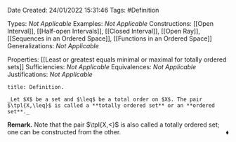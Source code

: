 <div class="topSpace"></div>

Date Created: 24/01/2022 15:31:46
Tags: #Definition

Types: _Not Applicable_
Examples: _Not Applicable_ 
Constructions: [[Open Interval]], [[Half-open Intervals]], [[Closed Interval]], [[Open Ray]], [[Sequences in an Ordered Space]], [[Functions in an Ordered Space]]
Generalizations: _Not Applicable_

Properties: [[Least or greatest equals minimal or maximal for totally ordered sets]]
Sufficiencies: _Not Applicable_
Equivalences: _Not Applicable_
Justifications: _Not Applicable_

``` ad-Definition
title: Definition.

_Let $X$ be a set and $\leq$ be a total order on $X$. The pair $\tpl{X,\leq}$ is called a **totally ordered set** or an **ordered set**._

```

**Remark.** Note that the pair $\tpl{X,<}$ is also called a totally ordered set; one can be constructed from the other.<span style="float:right;">$\blacklozenge$</span>
